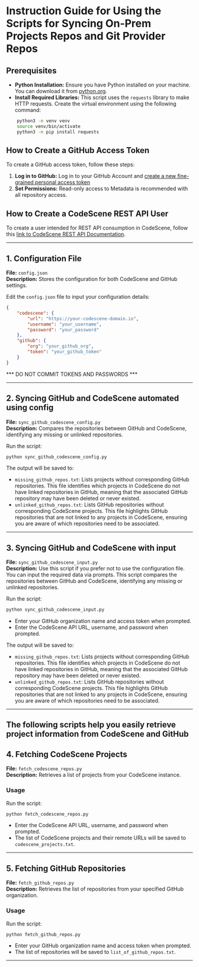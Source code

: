 
# Instruction Guide for Using the Scripts for Syncing On-Prem Projects Repos and Git Provider Repos

## Prerequisites
- **Python Installation:** Ensure you have Python installed on your machine. You can download it from [python.org](https://www.python.org/).
- **Install Required Libraries:** This script uses the `requests` library to make HTTP requests. Create the virtual environment using the following command:

```bash
    python3 -m venv venv
    source venv/bin/activate
    python3 -m pip install requests
```

## How to Create a GitHub Access Token
To create a GitHub access token, follow these steps:
1. **Log in to GitHub:** Log in to your GitHub Account and [create a new fine-grained personal access token](https://github.com/settings/personal-access-tokens/new)
2. **Set Permissions:**  Read-only access to Metadata is recommended with all repository access. 

## How to Create a CodeScene REST API User
To create a user intended for REST API consumption in CodeScene, follow this [link to CodeScene REST API Documentation](https://docs.enterprise.codescene.io/latest/integrations/rest-api.html#the-rest-api-user).

---

## 1. Configuration File
**File:** `config.json`  
**Description:** Stores the configuration for both CodeScene and GitHub settings.

Edit the `config.json` file to input your configuration details:

```json
{
    "codescene": {
        "url": "https://your-codescene-domain.io",
        "username": "your_username",
        "password": "your_password"
    },
    "github": {
        "org": "your_github_org",
        "token": "your_github_token"
    }
}
```

*** DO NOT COMMIT TOKENS AND PASSWORDS  *** 

---

## 2. Syncing GitHub and CodeScene automated using config
**File:** `sync_github_codescene_config.py`  
**Description:** Compares the repositories between GitHub and CodeScene, identifying any missing or unlinked repositories.

Run the script:

```bash
python sync_github_codescene_config.py
```

The output will be saved to:
- `missing_github_repos.txt`: Lists projects without corresponding GitHub repositories. This file identifies which projects in CodeScene do not have linked repositories in GitHub, meaning that the associated GitHub repository may have been deleted or never existed.
- `unlinked_github_repos.txt`: Lists GitHub repositories without corresponding CodeScene projects. This file highlights GitHub repositories that are not linked to any projects in CodeScene, ensuring you are aware of which repositories need to be associated.
---

## 3. Syncing GitHub and CodeScene with input
**File:** `sync_github_codescene_input.py`  
**Description:** Use this script if you prefer not to use the configuration file. You can input the required data via prompts. This script compares the repositories between GitHub and CodeScene, identifying any missing or unlinked repositories.

Run the script:

```bash
python sync_github_codescene_input.py
```

- Enter your GitHub organization name and access token when prompted.
- Enter the CodeScene API URL, username, and password when prompted.

The output will be saved to:
- `missing_github_repos.txt`: Lists projects without corresponding GitHub repositories. This file identifies which projects in CodeScene do not have linked repositories in GitHub, meaning that the associated GitHub repository may have been deleted or never existed.
- `unlinked_github_repos.txt`: Lists GitHub repositories without corresponding CodeScene projects. This file highlights GitHub repositories that are not linked to any projects in CodeScene, ensuring you are aware of which repositories need to be associated.
---

## The following scripts help you easily retrieve project information from CodeScene and GitHub

## 4. Fetching CodeScene Projects
**File:** `fetch_codescene_repos.py`  
**Description:** Retrieves a list of projects from your CodeScene instance.

### Usage
Run the script:

```bash
python fetch_codescene_repos.py
```

- Enter the CodeScene API URL, username, and password when prompted.
- The list of CodeScene projects and their remote URLs will be saved to `codescene_projects.txt`.

---

## 5. Fetching GitHub Repositories
**File:** `fetch_github_repos.py`  
**Description:** Retrieves the list of repositories from your specified GitHub organization.

### Usage
Run the script:

```bash
python fetch_github_repos.py
```

- Enter your GitHub organization name and access token when prompted.
- The list of repositories will be saved to `list_of_github_repos.txt`.

---

